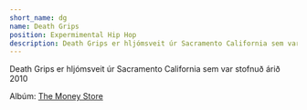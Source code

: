 ```yaml
---
short_name: dg
name: Death Grips
position: Expermimental Hip Hop
description: Death Grips er hljómsveit úr Sacramento California sem var stofnuð árið 2010
---
```

 Death Grips er hljómsveit úr Sacramento California sem var stofnuð árið 2010 

 Albúm: [The Money Store](/2012/04/24/the-money-store.html)